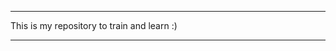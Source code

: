 _________________________________________________

This is my repository to train and learn :)

_________________________________________________
